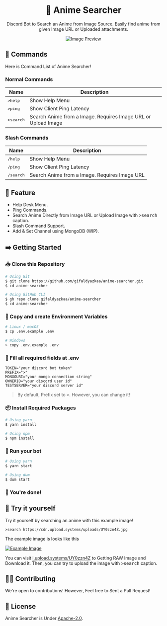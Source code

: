 <div align="center">

# 🔎 Anime Searcher

Discord Bot to Search an Anime from Image Source. Easily find anime from given Image URL or Uploaded attachments.

[![Image Preview](https://cdn.upload.systems/uploads/7J1cBoB3.png)](https://i.upload.systems/7J1cBoB3)

</div>

## 📂 Commands

Here is Command List of Anime Searcher!

### Normal Commands

| **Name**           | **Description**                                               |
| ------------------ | ------------------------------------------------------------- |
| <kbd>>help</kbd>   | Show Help Menu                                                |
| <kbd>>ping</kbd>   | Show Client Ping Latency                                      |
| <kbd>>search</kbd> | Search Anime from a Image. Requires Image URL or Upload Image |

### Slash Commands

| **Name**           | **Description**                               |
| ------------------ | --------------------------------------------- |
| <kbd>/help</kbd>   | Show Help Menu                                |
| <kbd>/ping</kbd>   | Show Client Ping Latency                      |
| <kbd>/search</kbd> | Search Anime from a Image. Requires Image URL |

## 💎 Feature

- Help Desk Menu.
- Ping Commands.
- Search Anime Directly from Image URL or Upload Image with <kbd>>search</kbd> caption.
- Slash Command Support.
- Add & Set Channel using MongoDB (WIP).

## ➡️ Getting Started

### 📥 Clone this Repository

```bash
# Using Git
$ git clone https://github.com/gifaldyazkaa/anime-searcher.git
$ cd anime-searcher

# Using GitHub CLI
$ gh repo clone gifaldyazkaa/anime-searcher
$ cd anime-searcher
```

### 📄 Copy and create Environment Variables

```sh
# Linux / macOS
$ cp .env.example .env

# Windows
> copy .env.example .env
```

### 📝 Fill all required fields at .env

```
TOKEN="your discord bot token"
PREFIX=">"
MONGOURI="your mongo connection string"
OWNERID="your discord user id"
TESTSERVER="your discord server id"
```

> By default, Prefix set to <kbd>></kbd>. However, you can change it!

### 📦 Install Required Packages

```sh
# Using yarn
$ yarn install

# Using npm
$ npm install
```

### 🏃 Run your bot

```sh
# Using yarn
$ yarn start

# Using dum
$ dum start
```

### 🎉 You're done!

## 📨 Try it yourself

Try it yourself by searching an anime with this example image!

```
>search https://cdn.upload.systems/uploads/UY0zzn4Z.jpg
```

The example image is looks like this

[![Example Image](https://cdn.upload.systems/uploads/UY0zzn4Z.jpg)](https://i.upload.systems/UY0zzn4Z)

You can visit [i.upload.systems/UY0zzn4Z](https://i.upload.systems/UY0zzn4Z) to Getting RAW Image and Download it. Then, you can try to upload the image with <kbd>>search</kbd> caption.

## 👨‍💻 Contributing

We're open to contributions! However, Feel free to Sent a Pull Request!

## 📃 License

Anime Searcher is Under [Apache-2.0](blob/master/LICENSE).
